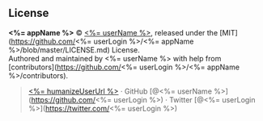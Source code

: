 
## License

**<%= appName %>** © [<%= userName %>](<%= userUrl %>), released under the [MIT](https://github.com/<%= userLogin %>/<%= appName %>/blob/master/LICENSE.md) License.<br>
Authored and maintained by <%= userName %> with help from [contributors](https://github.com/<%= userLogin %>/<%= appName %>/contributors).

> [<%= humanizeUserUrl %>](<%= userUrl %>) · GitHub [@<%= userName %>](https://github.com/<%= userLogin %>) · Twitter [@<%= userLogin %>](https://twitter.com/<%= userLogin %>)
